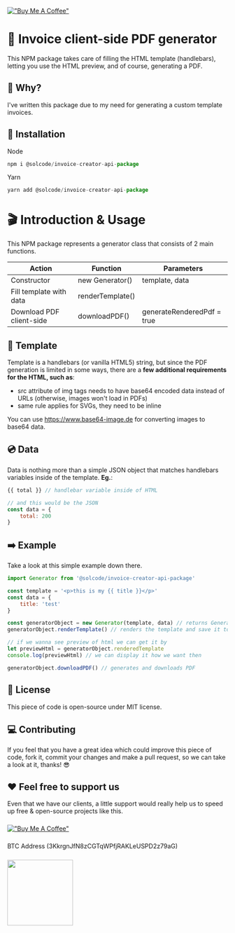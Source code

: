 [!["Buy Me A Coffee"](https://www.buymeacoffee.com/assets/img/custom_images/orange_img.png)](https://www.buymeacoffee.com/solcode)

# 🧾 Invoice client-side PDF generator

This NPM package takes care of filling the HTML template (handlebars), letting you use the HTML preview, and of course, generating a PDF.

## 🤔 Why?

I've written this package due to my need for generating a custom template invoices.

## 🧰 Installation

Node
```javascript
npm i @solcode/invoice-creator-api-package
```

Yarn
```javascript
yarn add @solcode/invoice-creator-api-package
```

# 🎬 Introduction & Usage

This NPM package represents a generator class that consists of 2 main functions.


| Action        | Function           | Parameters  |
| ------------- | ------------------|  -------------|
| Constructor      | new Generator() | template, data |
| Fill template with data      | renderTemplate()      |    |
| Download PDF client-side | downloadPDF()      |   generateRenderedPdf = true  |

## 📝 Template
Template is a handlebars (or vanilla HTML5) string, but since the PDF generation is limited in some ways, there are a **few additional requirements for the HTML, such as**:

- src attribute of img tags needs to have base64 encoded data instead of URLs (otherwise, images won't load in PDFs)
- same rule applies for SVGs, they need to be inline

You can use https://www.base64-image.de for converting images to base64 data.

## 💿 Data
Data is nothing more than a simple JSON object that matches handlebars variables inside of the template.
**Eg.**:
```javascript
{{ total }} // handlebar variable inside of HTML

// and this would be the JSON
const data = {
    total: 200
}
```
## ➡️ Example
Take a look at this simple example down there.
```javascript
import Generator from '@solcode/invoice-creator-api-package'

const template = '<p>this is my {{ title }}</p>'
const data = {
    title: 'test'
}

const generatorObject = new Generator(template, data) // returns Generator object
generatorObject.renderTemplate() // renders the template and save it to generator's property renderedTemplate

// if we wanna see preview of html we can get it by
let previewHtml = generatorObject.renderedTemplate
console.log(previewHtml) // we can display it how we want then

generatorObject.downloadPDF() // generates and downloads PDF
```

## 📎 License
This piece of code is open-source under MIT license.

## 💻 Contributing
If you feel that you have a great idea which could improve this piece of code, fork it, commit your changes and make a pull request, so we can take a look at it, thanks! 😎

## ❤️ Feel free to support us
Even that we have our clients, a little support would really help us to speed up free & open-source projects like this.
###
[!["Buy Me A Coffee"](https://www.buymeacoffee.com/assets/img/custom_images/orange_img.png)](https://www.buymeacoffee.com/solcode)
###
BTC Address
(3KkrgnJfN8zCGTqWPfjRAKLeUSPD2z79aG)
###
<img src="https://solcode.net/public/img/btc_donate.png" width=150>
